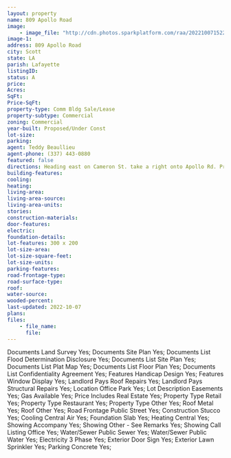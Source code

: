 ```yaml
---
layout: property
name: 809 Apollo Road 
image:
    - image_file: "http://cdn.photos.sparkplatform.com/raa/20221007152213120317000000.jpg"
image-1:
address: 809 Apollo Road
city: Scott
state: LA
parish: Lafayette
listingID: 
status: A
price: 
Acres: 
SqFt: 
Price-SqFt: 
property-type: Comm Bldg Sale/Lease
property-subtype: Commercial
zoning: Commercial
year-built: Proposed/Under Const
lot-size: 
parking: 
agent: Teddy Beaullieu
agent-phone: (337) 443-0880
featured: false
directions: Heading east on Cameron St. take a right onto Apollo Rd. Property is on the left immediately after Trail Pointe Dr.
building-features: 
cooling: 
heating: 
living-area: 
living-area-source: 
living-area-units: 
stories: 
construction-materials: 
door-features: 
electric: 
foundation-details: 
lot-features: 300 x 200
lot-size-area: 
lot-size-square-feet: 
lot-size-units: 
parking-features: 
road-frontage-type: 
road-surface-type: 
roof: 
water-source: 
wooded-percent: 
last-updated: 2022-10-07
plans: 
files:
    - file_name:
      file:
---
```

Documents	Land Survey	Yes;
Documents	Site Plan	Yes;
Documents List	Flood Determination Disclosure	Yes;
Documents List	Site Plan	Yes;
Documents List	Plat Map	Yes;
Documents List	Floor Plan	Yes;
Documents List	Confidentiality Agreement	Yes;
Features	Handicap Design	Yes;
Features	Window Display	Yes;
Landlord Pays	Roof Repairs	Yes;
Landlord Pays	Structural Repairs	Yes;
Location	Office Park	Yes;
Lot Description	Easements	Yes;
Gas	Available	Yes;
Price Includes	Real Estate	Yes;
Property Type	Retail	Yes;
Property Type	Restaurant	Yes;
Property Type	Other	Yes;
Roof	Metal	Yes;
Roof	Other	Yes;
Road Frontage	Public Street	Yes;
Construction	Stucco	Yes;
Cooling	Central Air	Yes;
Foundation	Slab	Yes;
Heating	Central	Yes;
Showing	Accompany	Yes;
Showing	Other - See Remarks	Yes;
Showing	Call Listing Office	Yes;
Water/Sewer	Public Sewer	Yes;
Water/Sewer	Public Water	Yes;
Electricity	3 Phase	Yes;
Exterior	Door Sign	Yes;
Exterior	Lawn Sprinkler	Yes;
Parking	Concrete	Yes;

